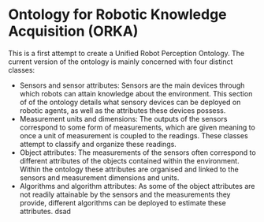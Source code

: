 # Ontology for Robotic Knowledge Acquisition (ORKA)

This is a first attempt to create a Unified Robot Perception Ontology. The current version of the ontology is mainly concerned with four distinct classes:

- Sensors and sensor attributes: Sensors are the main devices through which robots can attain knowledge about the environment. This section of of the ontology details what sensory devices can be deployed on robotic agents, as well as the attributes these devices possess.
- Measurement units and dimensions: The outputs of the sensors correspond to some form of measurements, which are given meaning to once a unit of measurement is coupled to the readings. These classes attempt to classify and organize these readings.
- Object attributes: The measurements of the sensors often correspond to different attributes of the objects contained within the environment. Within the ontology these attributes are organised and linked to the sensors and measurement dimensions and units.
- Algorithms and algorithm attributes: As some of the object attributes are not readily attainable by the sensors and the measurements they provide, different algorithms can be deployed to estimate these attributes.
dsad
